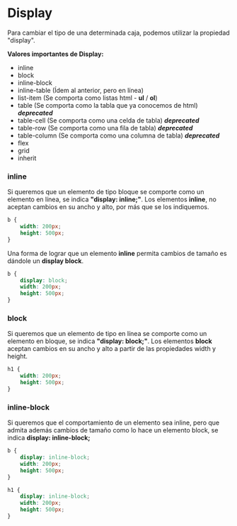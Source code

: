 # Display

Para cambiar el tipo de una determinada caja, podemos utilizar la propiedad "display".

**Valores importantes de Display:**
* inline
* block
* inline-block
* inline-table (Ídem al anterior, pero en línea)
* list-item (Se comporta como listas html - **ul** / **ol**)
* table (Se comporta como la tabla que ya conocemos de html) ***deprecated***
* table-cell (Se comporta como una celda de tabla) ***deprecated***
* table-row (Se comporta como una fila de tabla) ***deprecated***
* table-column (Se comporta como una columna de tabla) ***deprecated***
* flex
* grid
* inherit

### inline
Si queremos que un elemento de tipo bloque se comporte como un elemento en línea, se indica  **"display: inline;"**.
Los elementos **inline**, no aceptan cambios en su ancho y alto, por más que se los indiquemos.
```css
b {
    width: 200px;
    height: 500px;
}
```
Una forma de lograr que un elemento **inline** permita cambios de tamaño es dándole un **display block**.
```css
b {
    display: block;
    width: 200px;
    height: 500px;
}
```
### block
Si queremos que un elemento de tipo en línea se comporte como un elemento en bloque, se indica  **"display: block;"**.
Los elementos **block** aceptan cambios en su ancho y alto a partir de las propiedades width y height.
```css
h1 {
    width: 200px;
    height: 500px;
}
```
### inline-block
Si queremos que el comportamiento de un elemento sea inline, pero que admita además cambios de tamaño como lo hace un elemento block, se indica **display: inline-block;**
```css
b {
    display: inline-block;
    width: 200px;
    height: 500px;
}

h1 {
    display: inline-block;
    width: 200px;
    height: 500px;
}
```
